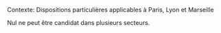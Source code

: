 Contexte: Dispositions particulières applicables à Paris, Lyon et Marseille

Nul ne peut être candidat dans plusieurs secteurs.